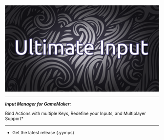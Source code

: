 ![Ultimate Input Logo](images/UltimateInputLogo.png)
***
***Input Manager for GameMaker:***

Bind Actions with multiple Keys, Redefine your Inputs, and Multiplayer Support*
***

- Get the latest release (.yymps)